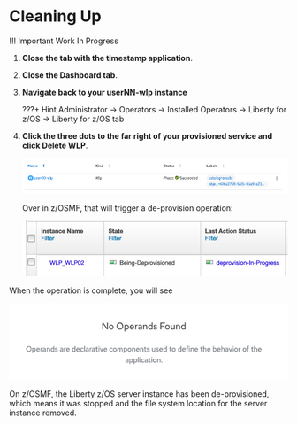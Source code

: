 # Cleaning Up

!!! Important
    Work In Progress

1. **Close the tab with the timestamp application**.

1. **Close the Dashboard tab**.

1. **Navigate back to your userNN-wlp instance**

    ???+ Hint
        Administrator -> Operators -> Installed Operators -> Liberty for z/OS -> Liberty for z/OS tab

1. **Click the three dots to the far right of your provisioned service and click Delete WLP**.

    ![delete-wlp](images/delete-wlp.png)

    Over in z/OSMF, that will trigger a de-provision operation:

    ![deprovision-wlp](images/deprovision-wlp.png)

When the operation is complete, you will see

![no-operands](images/no-operands.png)

On z/OSMF, the Liberty z/OS server instance has been de-provisioned, which means it was stopped and the file system location for the server instance removed.
